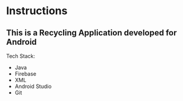 # Instructions
## This is a Recycling Application developed for Android
Tech Stack:
- Java
- Firebase
- XML
- Android Studio
- Git

